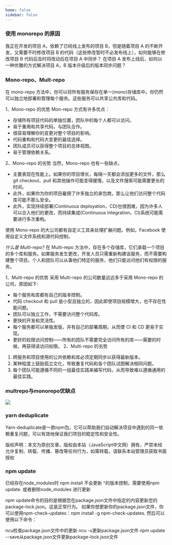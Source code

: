 ```yaml
---
home: false
sidebar: false
---
```


### 使用 monorepo 的原因
我正在开发的项目 A，依赖了已经线上发布的项目 B，但是随着项目 A 的不断开发，又需要不时修改项目 B 的代码（这些修改暂时不必发布线上），如何能够在修改项目 B 代码后及时将改动后在项目 A 中同步？ 在项目 A 发布上线后，如何以一种优雅的方式解决项目 A，B 版本升级后的版本同步问题？


### Mono-repo、Mult-repo
在 mono-repo 方法中，你可以将所有服务保存在单一(mono)存储库中。你仍然可以独立地部署和管理每个服务。这些服务可以共享公共库和代码。

1、Mono-repo 的优势
Mon-repo 方式有许多优点：

- 存储所有项目代码的单独位置，团队中的每个人都可以访问。
- 易于重用和共享代码，与团队合作。
- 很容易理解你的变更对整个项目的影响。
- 代码重构和代码大变更的最佳选择。
- 团队成员可以获得整个项目的总体视图。
- 易于管理依赖关系。

2、Mono-repo 的劣势
当然，Mono-repo 也有一些缺点，
- 主要表现在性能上。如果你的项目增长，每隔一天都会添加更多的文件，那么 git checkout、pull 和其他操作可能变得缓慢，以及文件搜索可能需要更长的时间。
- 此外，如果你为你的项目雇佣了许多独立的承包商，那么让他们访问整个代码库可能不那么安全。
- 此外，实现持续部署(Continuous deployation，CD)也很困难，因为许多人可以合入他们的更改，而持续集成(Continuous Integration，CI)系统可能需要进行多次重构。

使用 Mono-repo 的大公司都有自定义工具来处理扩展问题。例如，Facebook 使用自定义文件系统和源代码控制。

*什么是 Multi-repo?*
在 Multi-repo 方法中，存在多个存储库，它们承载一个项目的多个库和服务。如果服务发生更改，开发人员只需重新构建该服务，而不需要构建整个项目。个人和团队可以从事他们特定的服务，他们只能访问他们有权限的服务。

1、Multi-repo 的优势
采用 Multi-repo 的公司数量远远多于采用 Mono-repo 的公司，原因如下:
- 每个服务和库都有自己的版本控制。
- 代码 checkout 和 pull 是小型且独立的，因此即使项目规模增大，也不存在性能问题。
- 团队可以独立工作，不需要访问整个代码库。
- 更快的开发和灵活性。
- 每个服务都可以单独发版，并有自己的部署周期，从而使 CI 和 CD 更易于实现。
- 更好的权限访问控制——所有的团队不需要完全访问所有的库——需要的时候，再获得读访问权限。
2、Multi-repo 的劣势
1. 跨服务和项目使用的公共依赖和库必须定期同步以获得最新版本。
2. 某种程度上鼓励孤立文化，导致重复代码和各个团队试图解决相同问题。
3. 每个团队可能遵循不同的一组最佳实践来编写代码，从而导致难以遵循通用的最佳实践。

### multrepo与monorepo优缺点

<img src="http://upload-images.jianshu.io/upload_images/19806861-7e0ab233b65060e2.png?imageMogr2/auto-orient/strip|imageView2/2/w/960/format/webp" />

### yarn deduplicate

Yarn-deduplicate是一款npm包，它可以帮助我们自动解决项目中遇到的同一依赖重复问题，可以有效地保证我们项目的稳定性和安全性。

版权声明：本文为原创文章，版权由本站（JavaScript中文网）拥有，严禁未经允许复制、转载、传播、篡改等任何行为，如需转载，请联系本站管理员获取书面授权

### npm update

已经存在node_modules时 npm install 不会更新 ^的版本控制，需要使用npm update. 或者删除node_modules 进行更新

npm update命令的目的是根据您在package.json文件中指定的内容更新您的package-lock.json。这是正常行为。
如果你想更新你的package.json文件，你可以使用npm-check-updates：npm install -g npm-check-updates.
然后可以使用以下命令：

ncu检查package.json文件中的更新
ncu -u更新package.json文件
npm update --save从package.json文件更新package-lock.json文件